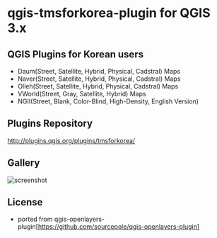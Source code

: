 qgis-tmsforkorea-plugin
for QGIS 3.x 
=======================


QGIS Plugins for Korean users
------------------------------
 - Daum(Street, Satellite, Hybrid, Physical, Cadstral) Maps
 - Naver(Street, Satellite, Hybrid, Physical, Cadstral) Maps
 - Olleh(Street, Satellite, Hybrid, Physical, Cadstral) Maps
 - VWorld(Street, Gray, Satellite, Hybrid) Maps
 - NGII(Street, Blank, Color-Blind, High-Density, English Version)


Plugins Repository
------------------------------
http://plugins.qgis.org/plugins/tmsforkorea/


Gallery
---------

![screenshot](https://github.com/mapplus/qgis-tmsforkorea-plugin/blob/master/images/tmsforkorea_overview.png?width=800)


License
----------
 - ported from qgis-openlayers-plugin[https://github.com/sourcepole/qgis-openlayers-plugin]
